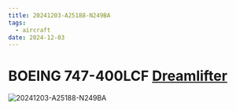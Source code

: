 ```yaml
---
title: 20241203-A25188-N249BA
tags:
  - aircraft
date: 2024-12-03
---
```


# BOEING 747-400LCF [Dreamlifter](https://en.wikipedia.org/wiki/Boeing-Dreamlifter)

![20241203-A25188-N249BA](/aircraft/20241203-A25188-N249BA.jpg)